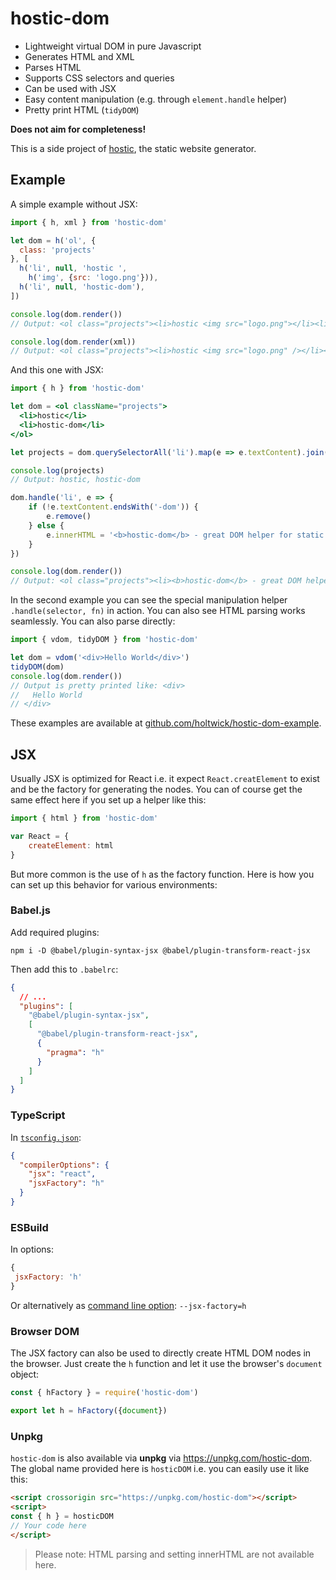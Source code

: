 # hostic-dom

- Lightweight virtual DOM in pure Javascript
- Generates HTML and XML
- Parses HTML
- Supports CSS selectors and queries
- Can be used with JSX
- Easy content manipulation (e.g. through `element.handle` helper)
- Pretty print HTML (`tidyDOM`)

**Does not aim for completeness!**

This is a side project of [hostic](https://github.com/holtwick/hostic), the static website generator. 

## Example

A simple example without JSX:

```js
import { h, xml } from 'hostic-dom'

let dom = h('ol', {
  class: 'projects'
}, [
  h('li', null, 'hostic ',
    h('img', {src: 'logo.png'})),
  h('li', null, 'hostic-dom'),
])

console.log(dom.render())
// Output: <ol class="projects"><li>hostic <img src="logo.png"></li><li>hostic-dom</li></ol>

console.log(dom.render(xml))
// Output: <ol class="projects"><li>hostic <img src="logo.png" /></li><li>hostic-dom</li></ol>
```

And this one with JSX:

```jsx 
import { h } from 'hostic-dom'

let dom = <ol className="projects">
  <li>hostic</li>
  <li>hostic-dom</li>    
</ol>

let projects = dom.querySelectorAll('li').map(e => e.textContent).join(', ')

console.log(projects)
// Output: hostic, hostic-dom

dom.handle('li', e => {
    if (!e.textContent.endsWith('-dom')) {
        e.remove()
    } else {
        e.innerHTML = '<b>hostic-dom</b> - great DOM helper for static content' 
    }
})

console.log(dom.render())
// Output: <ol class="projects"><li><b>hostic-dom</b> - great DOM helper for static content</li></ol>
```

In the second example you can see the special manipulation helper `.handle(selector, fn)` in action. You can also see HTML parsing works seamlessly. You can also parse directly:

```js
import { vdom, tidyDOM } from 'hostic-dom'

let dom = vdom('<div>Hello World</div>')
tidyDOM(dom)
console.log(dom.render())
// Output is pretty printed like: <div>
//   Hello World
// </div>
```

These examples are available at [github.com/holtwick/hostic-dom-example](https://github.com/holtwick/hostic-dom-example).

## JSX

Usually JSX is optimized for React i.e. it expect `React.creatElement` to exist and be the factory for generating the nodes. You can of course get the same effect here if you set up a helper like this:

```js
import { html } from 'hostic-dom'

var React = {
    createElement: html
}
```

But more common is the use of `h` as the factory function. Here is how you can set up this behavior for various environments:

### Babel.js

Add required plugins:

```shell script
npm i -D @babel/plugin-syntax-jsx @babel/plugin-transform-react-jsx
```

Then add this to `.babelrc`:

```json
{
  // ...
  "plugins": [
    "@babel/plugin-syntax-jsx",
    [
      "@babel/plugin-transform-react-jsx",
      {
        "pragma": "h"
      }
    ]
  ]
}
```

### TypeScript

In [`tsconfig.json`](https://www.typescriptlang.org/docs/handbook/compiler-options-in-msbuild.html#mappings):

```json
{
  "compilerOptions": {
    "jsx": "react",
    "jsxFactory": "h"
  }
}
```

### ESBuild

In options:

```js
{
 jsxFactory: 'h'
}
```

Or alternatively as [command line option](https://github.com/evanw/esbuild#command-line-usage): `--jsx-factory=h`

### Browser DOM

The JSX factory can also be used to directly create HTML DOM nodes in the browser. Just create the `h` function and let it use the browser's `document` object:

```js
const { hFactory } = require('hostic-dom')

export let h = hFactory({document})
``` 

### Unpkg

`hostic-dom` is also available via **unpkg** via <https://unpkg.com/hostic-dom>. The global name provided here is `hosticDOM` i.e. you can easily use it like this:

```html
<script crossorigin src="https://unpkg.com/hostic-dom"></script>
<script>
const { h } = hosticDOM
// Your code here
</script>
```

> Please note: HTML parsing and setting innerHTML are not available here. 
